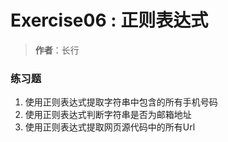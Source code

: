 # Exercise06 : 正则表达式
> **作者**：长行

### 练习题
1. 使用正则表达式提取字符串中包含的所有手机号码
2. 使用正则表达式判断字符串是否为邮箱地址
3. 使用正则表达式提取网页源代码中的所有Url

